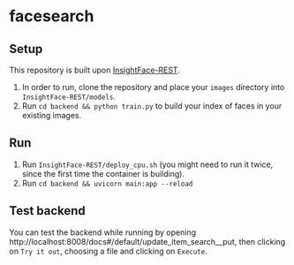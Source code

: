 # facesearch

## Setup
This repository is built upon [InsightFace-REST](https://github.com/SthPhoenix/InsightFace-REST).

1. In order to run, clone the repository and place your `images` directory into `InsightFace-REST/models`.
2. Run `cd backend && python train.py` to build your index of faces in your existing images.

## Run
1. Run `InsightFace-REST/deploy_cpu.sh` (you might need to run it twice, since the first time the container is building).
2. Run `cd backend && uvicorn main:app --reload`

## Test backend
You can test the backend while running by opening http://localhost:8008/docs#/default/update_item_search__put, then clicking on `Try it out`, choosing a file and clicking on `Execute`.
